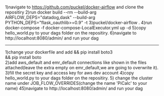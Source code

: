 1)navigate to https://github.com/puckel/docker-airflow and clone the repositiry
2)run docker build --rm --build-arg AIRFLOW_DEPS="datadog,dask" --build-arg PYTHON_DEPS="flask_oauthlib>=0.9" -t 3)puckel/docker-airflow .
4)run docker-compose -f docker-compose-LocalExecutor.yml up -d
5)copy hello_world.py to your dags folder on the repositiry.
6)navigate to http://localhost:8080/admin/ and run your dag

-----------------------------------
1)change your dockerfile and add 
  && pip install boto3 \
    && pip install boto \
2)add aws_default and emr_default connections like shown in the files attached(leave the extra empty on emr_default,we are going to overwrite it).
3)fill the secret key and access key for aws dev account
4)copy hello_world.py to your dags folder on the repositiry.
5) change the cluster name under JOB_FLOW_OVERRIDES(change the name 'PiCalc' to your name)
45)navigate to http://localhost:8080/admin/ and run your dag

